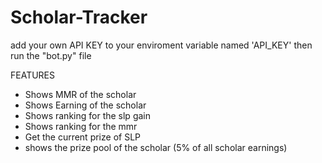 # Scholar-Tracker

add your own API KEY to your enviroment variable named 'API_KEY'
then run the "bot.py" file

FEATURES
- Shows MMR of the scholar
- Shows Earning of the scholar
- Shows ranking for the slp gain
- Shows ranking for the mmr
- Get the current prize of SLP
- shows the prize pool of the scholar (5% of all scholar earnings)
